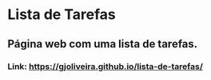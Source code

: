 # Lista de Tarefas
## Página web com uma lista de tarefas.
### Link: https://gjoliveira.github.io/lista-de-tarefas/
